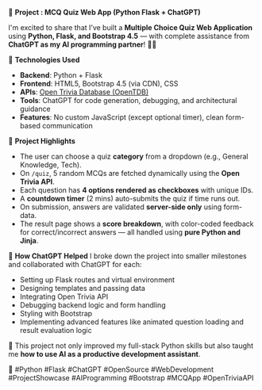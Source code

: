 🎯 **Project : MCQ Quiz Web App (Python Flask + ChatGPT)**

I'm excited to share that I’ve built a **Multiple Choice Quiz Web Application** using **Python, Flask, and Bootstrap 4.5** — with complete assistance from **ChatGPT as my AI programming partner**! 🤖💡

🔨 **Technologies Used**

* **Backend**: Python + Flask
* **Frontend**: HTML5, Bootstrap 4.5 (via CDN), CSS
* **APIs**: [Open Trivia Database (OpenTDB)](https://opentdb.com)
* **Tools**: ChatGPT for code generation, debugging, and architectural guidance
* **Features**: No custom JavaScript (except optional timer), clean form-based communication

📌 **Project Highlights**

* The user can choose a quiz **category** from a dropdown (e.g., General Knowledge, Tech).
* On `/quiz`, 5 random MCQs are fetched dynamically using the **Open Trivia API**.
* Each question has **4 options rendered as checkboxes** with unique IDs.
* A **countdown timer** (2 mins) auto-submits the quiz if time runs out.
* On submission, answers are validated **server-side only** using form-data.
* The result page shows a **score breakdown**, with color-coded feedback for correct/incorrect answers — all handled using **pure Python and Jinja**.

🧠 **How ChatGPT Helped**
I broke down the project into smaller milestones and collaborated with ChatGPT for each:

* Setting up Flask routes and virtual environment
* Designing templates and passing data
* Integrating Open Trivia API
* Debugging backend logic and form handling
* Styling with Bootstrap
* Implementing advanced features like animated question loading and result evaluation logic

🚀 This project not only improved my full-stack Python skills but also taught me **how to use AI as a productive development assistant**.

📎 #Python #Flask #ChatGPT #OpenSource #WebDevelopment #ProjectShowcase #AIProgramming #Bootstrap #MCQApp #OpenTriviaAPI

